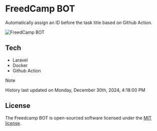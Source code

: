 # FreedCamp BOT

Automatically assign an ID before the task title based on Github Action.

![FreedCamp BOT](https://repository-images.githubusercontent.com/737932867/7d34798b-2680-471c-b089-a78a718d3d6a)

## Tech

- Laravel
- Docker
- Github Action

> [!NOTE]  
> History last updated on Monday, December 30th, 2024, 4:18:00 PM

## License

The Freedcamp BOT is open-sourced software licensed under the [MIT license](https://opensource.org/licenses/MIT).
